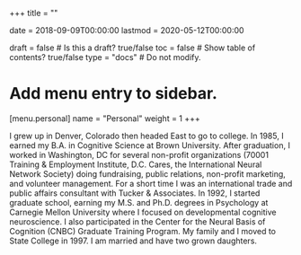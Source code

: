 +++
title = ""

date = 2018-09-09T00:00:00
lastmod = 2020-05-12T00:00:00

draft = false  # Is this a draft? true/false
toc = false     # Show table of contents? true/false
type = "docs"  # Do not modify.

# Add menu entry to sidebar.
[menu.personal]
  name = "Personal"
  weight = 1
+++

I grew up in Denver, Colorado then headed East to go to college. 
In 1985, I earned my B.A. in Cognitive Science at Brown University. 
After graduation, I worked in Washington, DC for several non-profit organizations (70001 Training & Employment Institute, D.C. Cares, the International Neural Network Society) doing fundraising, public relations, non-profit marketing, and volunteer management. 
For a short time I was an international trade and public affairs consultant with Tucker & Associates. 
In 1992, I started graduate school, earning my M.S. and Ph.D. degrees in Psychology at Carnegie Mellon University where I focused on developmental cognitive neuroscience. 
I also participated in the Center for the Neural Basis of Cognition (CNBC) Graduate Training Program. 
My family and I moved to State College in 1997. 
I am married and have two grown daughters.
